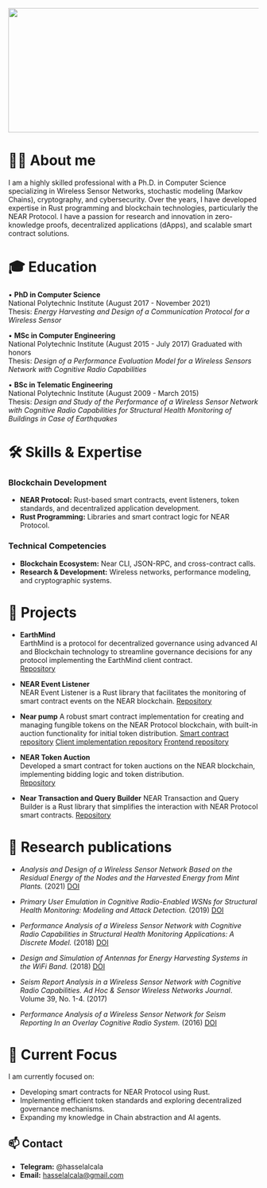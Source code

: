 <p align="center">
  <img width="660" height="250" src="https://user-images.githubusercontent.com/83148363/223574666-6f928455-22a0-4e56-8dc7-ec152a827743.png">
</p>

# 👩‍💻 About me
I am a highly skilled professional with a Ph.D. in Computer Science specializing in Wireless Sensor Networks, stochastic modeling (Markov Chains), cryptography, and cybersecurity. Over the years, I have developed expertise in Rust programming and blockchain technologies, particularly the NEAR Protocol. I have a passion for research and innovation in zero-knowledge proofs, decentralized applications (dApps), and scalable smart contract solutions.

# 🎓 Education

• **PhD in Computer Science**  
National Polytechnic Institute (August 2017 - November 2021)  
Thesis: *Energy Harvesting and Design of a Communication Protocol for a Wireless Sensor* 

• **MSc in Computer Engineering**  
National Polytechnic Institute (August 2015 - July 2017) Graduated with honors  
Thesis: *Design of a Performance Evaluation Model for a Wireless Sensors Network with Cognitive Radio Capabilities*

• **BSc in Telematic Engineering**  
National Polytechnic Institute (August 2009 - March 2015)  
Thesis: *Design and Study of the Performance of a Wireless Sensor Network with Cognitive Radio Capabilities for Structural Health Monitoring of Buildings in Case of Earthquakes*

# 🛠️ Skills & Expertise

### Blockchain Development
- **NEAR Protocol:** Rust-based smart contracts, event listeners, token standards, and decentralized application development.
- **Rust Programming:** Libraries and smart contract logic for NEAR Protocol.

### Technical Competencies
- **Blockchain Ecosystem:** Near CLI, JSON-RPC, and cross-contract calls.
- **Research & Development:** Wireless networks, performance modeling, and cryptographic systems.

# 🚀 Projects

- **EarthMind**  
  EarthMind is a protocol for decentralized governance using advanced AI and Blockchain technology to streamline governance decisions for any protocol implementing the EarthMind client contract.  
  [Repository](https://github.com/hasselalcala/earthmind-rs)

- **NEAR Event Listener**  
  NEAR Event Listener is a Rust library that facilitates the monitoring of smart contract events on the NEAR blockchain. 
  [Repository](https://github.com/hasselalcala/near_event_listener)
  
- **Near pump**
  A robust smart contract implementation for creating and managing fungible tokens on the NEAR Protocol blockchain, with built-in auction functionality for initial token distribution.
  [Smart contract repository](https://github.com/hasselalcala/near-pump)
  [Client implementation repository](https://github.com/hasselalcala/near_pump_listener_using_framework)
  [Frontend repository](https://github.com/hasselalcala/near_pump_frontend)

- **NEAR Token Auction**  
  Developed a smart contract for token auctions on the NEAR blockchain, implementing bidding logic and token distribution.  
  [Repository](https://github.com/hasselalcala/ido-contract)

- **Near Transaction and Query Builder**
  NEAR Transaction and Query Builder is a Rust library that simplifies the interaction with NEAR Protocol smart contracts.
  [Repository](https://github.com/hasselalcala/near_tx_qx_builder)
  
# 📜 Research publications

- *Analysis and Design of a Wireless Sensor Network Based on the Residual Energy of the Nodes and the Harvested Energy from Mint Plants.* (2021) [DOI](https://doi.org/10.1155/2021/6655967) 

- *Primary User Emulation in Cognitive Radio-Enabled WSNs for Structural Health Monitoring: Modeling and Attack Detection.* (2019) [DOI](https://doi.org/10.1155/2019/6950534)

- *Performance Analysis of a Wireless Sensor Network with Cognitive Radio Capabilities in Structural Health Monitoring Applications: A Discrete Model.* (2018) [DOI](https://doi.org/10.1177/1550147718774001)

- *Design and Simulation of Antennas for Energy Harvesting Systems in the WiFi Band.* (2018) [DOI](https://doi.org/10.1007/978-3-030-03763-5_5)

- *Seism Report Analysis in a Wireless Sensor Network with Cognitive Radio Capabilities. Ad Hoc & Sensor Wireless Networks Journal*. Volume 39, No. 1-4. (2017)

- *Performance Analysis of a Wireless Sensor Network for Seism Reporting In an Overlay Cognitive Radio System.* (2016) [DOI](https://doi.org/10.1109/WAINA.2016.43)

# 🌱 Current Focus

I am currently focused on:
- Developing smart contracts for NEAR Protocol using Rust.
- Implementing efficient token standards and exploring decentralized governance mechanisms.
- Expanding my knowledge in Chain abstraction and AI agents. 

## 📫 Contact

- **Telegram:** @hasselalcala
- **Email:** hasselalcala@gmail.com


